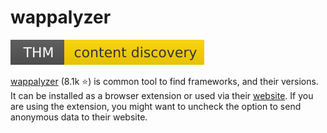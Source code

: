 # wappalyzer

[![contentdiscovery](../../../_badges/thm/contentdiscovery.svg)](https://tryhackme.com/room/contentdiscovery)

<div class="row row-cols-lg-2"><div>

[wappalyzer](https://github.com/wappalyzer/wappalyzer) (8.1k ⭐) is common tool to find frameworks, and their versions. It can be installed as a browser extension or used via their [website](https://www.wappalyzer.com/). If you are using the extension, you might want to uncheck the option to send anonymous data to their website.
</div><div>
</div></div>